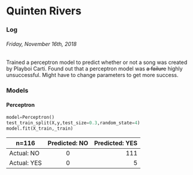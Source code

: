 # Quinten Rivers
### Log
###### Friday, November 16th, 2018
Trained a perceptron model to predict whether or not a song was created by Playboi Carti. Found out that a perceptron model was ~~a failure~~ highly unsuccessful. Might have to change parameters to get more success.
### Models
#### Perceptron
```python
model=Perceptron()
test_train_split(X,y,test_size=0.3,random_state=4)
model.fit(X_train,_train)
```
|n=116      |Predicted: NO|Predicted: YES|
|-----------|:-----------:|-------------:|
|Actual: NO |0            |111           |
|Actual: YES|0            |5             |
